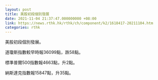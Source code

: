 ```yaml
---
layout: post
title: 美股初段個別發展
date: 2021-11-04 21:37:47.000000000 +08:00
link: https://news.rthk.hk/rthk/ch/component/k2/1618417-20211104.htm
categories: rthk
---
```


美股初段個別發展。

道瓊斯指數較早時報36099點，跌58點。

標準普爾500指數報4663點，升2點。

納斯達克指數報15847點，升35點。
